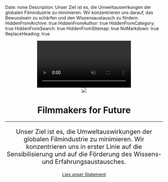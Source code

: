 Date: none
Description: Unser Ziel ist es, die Umweltauswirkungen der globalen Filmindustrie zu minimieren. Wir konzentrieren uns darauf, das Bewusstsein zu schärfen und den Wissensaustausch zu fördern.
HiddenFromArchive: true
HiddenFromAuthor: true
HiddenFromCategory: true
HiddenFromSearch: true
HiddenFromSitemap: true
NoMarkdown: true
ReplaceHeading: true

<!-- Masthead -->
<header class="masthead">
  <div class="overlay"></div>
  <video playsinline="playsinline" autoplay="autoplay" muted="muted" loop="loop" id="header_video">
    <source data-src="/user/uploads/files/videos/demo_h264.mp4" type='video/mp4'>
  </video>
  <div class="container h-100">
    <div class="h-100 row align-items-center justify-content-center text-center">
      <div class="align-self-end col-xl-3 col-lg-3 col-md-4 col-sm-6 col-xs-3 col-6">
        <img class="img-fluid" id="main_logo" src="/user/uploads/files/logos/logo_standalone.svg">
      </div>
      <div class="col-lg-10">
        <h1 class="text-uppercase text-white font-weight-bold">Filmmakers for Future</h1>
        <hr class="divider" id="main_divider">
      </div>
      <div class="col-lg-9 align-self-start">
        <p class="text-white-85 font-weight-light mb-4" style="font-size:1.24rem" id="main_text">Unser Ziel ist es, die Umweltauswirkungen der globalen Filmindustrie zu minimieren. Wir konzentrieren uns in erster Linie auf die Sensibilisierung und auf die Förderung des Wissens- und Erfahrungsaustausches.</p>
        <a class="btn btn-primary btn-xl js-scroll-trigger " href="#statement">Lies unser Statement</a>
      </div>
    </div>
  </div>
</header>
